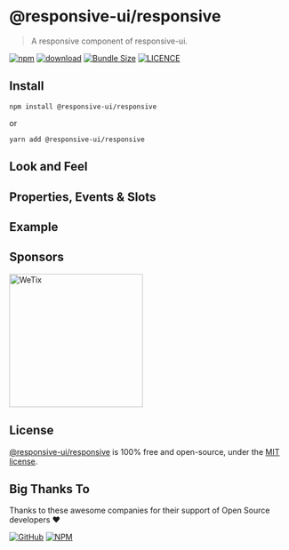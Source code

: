 # @responsive-ui/responsive

> A responsive component of responsive-ui.

<p>

[![npm](https://img.shields.io/npm/v/@responsive-ui/responsive.svg)](https://www.npmjs.com/package/@responsive-ui/responsive)
[![download](https://img.shields.io/npm/dw/@responsive-ui/responsive.svg)](https://www.npmjs.com/package/@responsive-ui/responsive)
[![Bundle Size](https://badgen.net/bundlephobia/minzip/%40responsive-ui%2Fresponsive)](https://bundlephobia.com/result?p=@responsive-ui/responsive)
[![LICENCE](https://img.shields.io/github/license/wetix/responsive-ui)](https://github.com/wetix/responsive-ui/blob/master/LICENSE)

</p>

## Install

```console
npm install @responsive-ui/responsive
```

or

```console
yarn add @responsive-ui/responsive
```

## Look and Feel

<!-- <img src="https://user-images.githubusercontent.com/28108597/104029132-92224b80-5204-11eb-9bc0-032449eb8053.png"
alt="@responsive-ui/responsive" /> -->

## Properties, Events & Slots

## Example

<!-- [Try it yourself in Svelte Repl](https://svelte.dev/repl/b95c9457a368429583c5c5eb40f666eb?version=latest) -->

## Sponsors

<img src="https://asset.wetix.my/images/logo/wetix.png" alt="WeTix" width="240px">

## License

[@responsive-ui/responsive](https://github.com/wetix/responsive-ui/tree/master/components/responsive) is 100% free and open-source, under the [MIT license](https://github.com/wetix/responsive-ui/blob/master/LICENSE).

## Big Thanks To

Thanks to these awesome companies for their support of Open Source developers ❤

[![GitHub](https://jstools.dev/img/badges/github.svg)](https://github.com/open-source)
[![NPM](https://jstools.dev/img/badges/npm.svg)](https://www.npmjs.com/)
